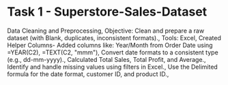 # Task 1 - Superstore-Sales-Dataset
Data Cleaning and Preprocessing,
Objective: Clean and prepare a raw dataset (with Blank, duplicates, inconsistent formats).,
Tools: Excel,
Created Helper Columns- Added columns like: Year/Month from Order Date using =YEAR(C2), =TEXT(C2, "mmm"),
Convert date formats to a consistent type (e.g., dd-mm-yyyy).,
Calculated Total Sales, Total Profit, and Average.,
Identify and handle missing values using filters in Excel.,
Use the Delimited formula for the date format, customer ID, and product ID.,
